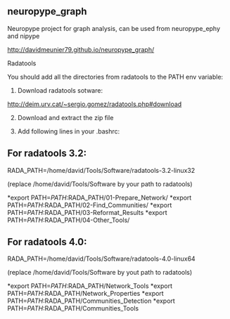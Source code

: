 neuropype_graph
---------------

Neuropype project for graph analysis, can be used from neuropype_ephy and nipype

http://davidmeunier79.github.io/neuropype_graph/

Radatools

You should add all the directories from radatools to the PATH env variable:

1. Download radatools sotware:

http://deim.urv.cat/~sergio.gomez/radatools.php#download

2. Download and extract the zip file

3. Add following lines in your .bashrc:

For radatools 3.2:
------------------
    
RADA_PATH=/home/david/Tools/Software/radatools-3.2-linux32

(replace /home/david/Tools/Software by your path to radatools)

*export PATH=$PATH:$RADA_PATH/01-Prepare_Network/
*export PATH=$PATH:$RADA_PATH/02-Find_Communities/
*export PATH=$PATH:$RADA_PATH/03-Reformat_Results
*export PATH=$PATH:$RADA_PATH/04-Other_Tools/
    
For radatools 4.0:
------------------
    
RADA_PATH=/home/david/Tools/Software/radatools-4.0-linux64

(replace /home/david/Tools/Software by yout path to radatools)

*export PATH=$PATH:$RADA_PATH/Network_Tools
*export PATH=$PATH:$RADA_PATH/Network_Properties
*export PATH=$PATH:$RADA_PATH/Communities_Detection 
*export PATH=$PATH:$RADA_PATH/Communities_Tools   


